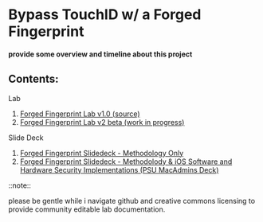 # Bypass TouchID w/ a Forged Fingerprint
#### provide some overview and timeline about this project

## Contents:
Lab
1. [Forged Fingerprint Lab v1.0 (source)](https://github.com/ivydigitalstorm/BypassTouchID/tree/master/Bypass_TouchID_Lab)
1. [Forged Fingerprint Lab v2 beta (work in progress)](https://github.com/ivydigitalstorm/BypassTouchID/tree/master/Bypass_TouchID_Lab)

Slide Deck
1. [Forged Fingerprint Slidedeck - Methodology Only](https://github.com/ivydigitalstorm/BypassTouchID/blob/master/_WS02-01-Bypass_Touch_ID_With_A_Forged_Fingerprint_-_Ivy_Thomas.pdf)
1. [Forged Fingerprint Slidedeck - Methodolody & iOS Software and Hardware Security Implementations (PSU MacAdmins Deck)](https://github.com/ivydigitalstorm/BypassTouchID/blob/master/_PSU_2015-Bypass_TouchID_With_A_Forged_Fingerprint-J_Ivy_Thomas_v1.pdf)

::note::

please be gentle while i navigate github and creative commons licensing to provide community editable lab documentation.
